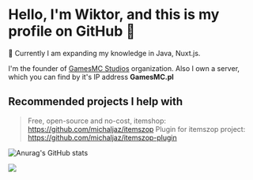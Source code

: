 # Hello, I'm Wiktor, and this is my profile on GitHub 👋

🧩 Currently I am expanding my knowledge in Java, Nuxt.js.

I'm the founder of [GamesMC Studios](https://github.com/GamesMC-Studios) organization.
Also I own a server, which you can find by it's IP address **GamesMC.pl**

## Recommended projects I help with 
> Free, open-source and no-cost, itemshop: https://github.com/michaljaz/itemszop
> Plugin for itemszop project: https://github.com/michaljaz/itemszop-plugin


![Anurag's GitHub stats](https://github-readme-stats.vercel.app/api?username=ReferTV&count_private=true&include_all_commits=true&show_icons=true&theme=dark)

![](https://komarev.com/ghpvc/?username=RefertTV&style=for-the-badge)


<!--
**ReferTV/ReferTV** is a ✨ _special_ ✨ repository because its `README.md` (this file) appears on your GitHub profile.

Here are some ideas to get you started:

- 🔭 I’m currently working on ...
- 🌱 I’m currently learning ...
- 👯 I’m looking to collaborate on ...
- 🤔 I’m looking for help with ...
- 💬 Ask me about ...
- 📫 How to reach me: ...
- 😄 Pronouns: ...
- ⚡ Fun fact: ...
-->
